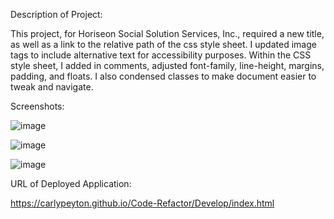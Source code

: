 Description of Project:

This project, for Horiseon Social Solution Services, Inc., required a new title, as well as a link to the relative path of the css style sheet. I updated image tags to include alternative text for accessibility purposes. Within the CSS style sheet, I added in comments, adjusted font-family, line-height, margins, padding, and floats. I also condensed classes to make document easier to tweak and navigate. 

Screenshots:

![image](https://user-images.githubusercontent.com/73730307/100004074-f7c19200-2d94-11eb-9889-8760ac14d834.png)


![image](https://user-images.githubusercontent.com/73730307/100004083-fabc8280-2d94-11eb-9a1f-a1a1ab1f95f1.png)


![image](https://user-images.githubusercontent.com/73730307/100004085-fb551900-2d94-11eb-936f-49d676949969.png)

URL of Deployed Application:

https://carlypeyton.github.io/Code-Refactor/Develop/index.html
